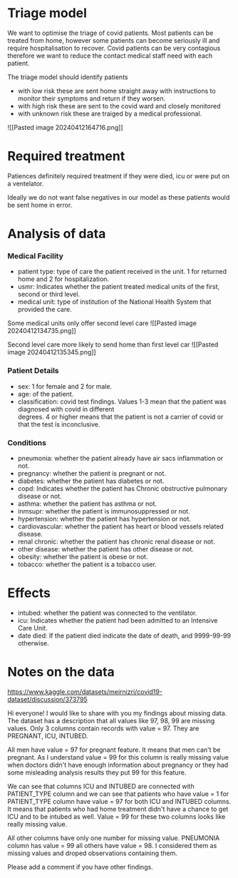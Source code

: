 # Triage model

We want to optimise the triage of covid patients. Most patients can be treated from home, however some patients can become seriously ill and require hospitalisation to recover. Covid patients can be very contagious therefore we want to reduce the contact medical staff need with each patient. 

The triage model should identify patients 
* with low risk these are sent home straight away with instructions to monitor their symptoms and return if they worsen.
* with high risk these are sent to the covid ward and closely monitored
* with unknown risk these are traiged by a medical professional.

![[Pasted image 20240412164716.png]]

# Required treatment

Patiences definitely required treatment if they were died, icu or were put on a ventelator.

Ideally we do not want false negatives in our model as these patients would be sent home in error.

# Analysis of data
### Medical Facility

- patient type: type of care the patient received in the unit. 1 for returned home and 2 for hospitalization.
- usmr: Indicates whether the patient treated medical units of the first, second or third level.
- medical unit: type of institution of the National Health System that provided the care.

Some medical units only offer second level care
![[Pasted image 20240412134735.png]]

Second level care more likely to send home than first level car
![[Pasted image 20240412135345.png]]
### Patient Details
- sex: 1 for female and 2 for male.
- age: of the patient.
- classification: covid test findings. Values 1-3 mean that the patient was diagnosed with covid in different  
    degrees. 4 or higher means that the patient is not a carrier of covid or that the test is inconclusive.

### Conditions
- pneumonia: whether the patient already have air sacs inflammation or not.
- pregnancy: whether the patient is pregnant or not.
- diabetes: whether the patient has diabetes or not.
- copd: Indicates whether the patient has Chronic obstructive pulmonary disease or not.
- asthma: whether the patient has asthma or not.
- inmsupr: whether the patient is immunosuppressed or not.
- hypertension: whether the patient has hypertension or not.
- cardiovascular: whether the patient has heart or blood vessels related disease.
- renal chronic: whether the patient has chronic renal disease or not.
- other disease: whether the patient has other disease or not.
- obesity: whether the patient is obese or not.
- tobacco: whether the patient is a tobacco user.
# Effects
- intubed: whether the patient was connected to the ventilator.
- icu: Indicates whether the patient had been admitted to an Intensive Care Unit.
- date died: If the patient died indicate the date of death, and 9999-99-99 otherwise.

# Notes on the data

https://www.kaggle.com/datasets/meirnizri/covid19-dataset/discussion/373795

Hi everyone!
I would like to share with you my findings about missing data.
The dataset has a description that all values like 97, 98, 99 are missing values.
Only 3 columns contain records with value = 97. They are PREGNANT, ICU, INTUBED.

All men have value = 97 for pregnant feature. It means that men can't be pregnant. As I understand value = 99 for this column is really missing value when doctors didn't have enough information about pregnancy or they had some misleading analysis results they put 99 for this feature.

We can see that columns ICU and INTUBED are connected with PATIENT_TYPE column and we can see that patients who have value = 1 for PATIENT_TYPE column have value = 97 for both ICU and INTUBED columns. It means that patients who had home treatment didn't have a chance to get ICU and to be intubed as well. Value = 99 for these two columns looks like really missing value.

All other columns have only one number for missing value. PNEUMONIA column has value = 99 all others have value = 98. I considered them as missing values and droped observations containing them.

Please add a comment if you have other findings.
